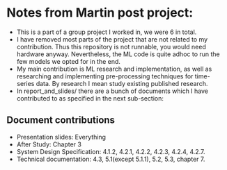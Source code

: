 # Notes from Martin post project:
* This is a part of a group project I worked in, we were 6 in total.
* I have removed most parts of the project that are not related to my contribution. Thus this repository is not runnable, you would need hardware anyway. Nevertheless, the ML code is quite adhoc to run the few models we opted for in the end.
* My main contribution is ML research and implementation, as well as researching and implementing pre-processing techniques for time-series data. By research I mean study existing published research.
* In report_and_slides/ there are a bunch of documents which I have contributed to as specified in the next sub-section:

## Document contributions
* Presentation slides: Everything
* After Study: Chapter 3
* System Design Specification: 4.1.2, 4.2.1, 4.2.2, 4.2.3, 4.2.4, 4.2.7. 
* Technical documentation: 4.3, 5.1(except 5.1.1), 5.2, 5.3, chapter 7.
